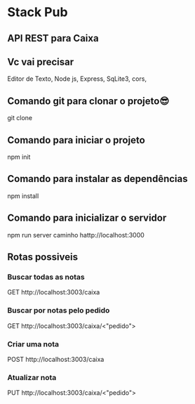 #  Stack Pub
## API REST para Caixa

## Vc vai precisar 
Editor de Texto,
Node js,
Express,
SqLite3,
cors,

## Comando git para clonar o projeto😎
git clone <caminho do arquivo>

## Comando para iniciar o projeto
npm init

## Comando para instalar as dependências
npm install

## Comando para inicializar o servidor 
npm run server
caminho hattp://localhost:3000

## Rotas possiveis
### Buscar todas as notas
GET  http://localhost:3003/caixa
### Buscar por notas pelo pedido
GET http://localhost:3003/caixa/<"pedido">
### Criar uma nota
POST http://localhost:3003/caixa
### Atualizar nota
PUT http://localhost:3003/caixa/<"pedido">
  

 

